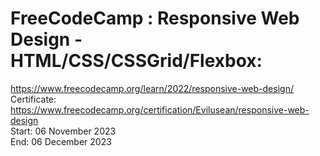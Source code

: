 # FreeCodeCamp : Responsive Web Design - HTML/CSS/CSSGrid/Flexbox:</br>
https://www.freecodecamp.org/learn/2022/responsive-web-design/ </br>
Certificate:</br>
https://www.freecodecamp.org/certification/Evilusean/responsive-web-design</br>
Start: 06 November 2023</br>
End: 06 December 2023</br>

